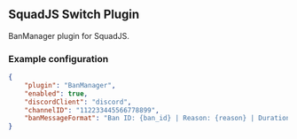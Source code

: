 ## SquadJS Switch Plugin
BanManager plugin for SquadJS.

### Example configuration
```json
{
    "plugin": "BanManager",
    "enabled": true,
    "discordClient": "discord",
    "channelID": "112233445566778899",
    "banMessageFormat": "Ban ID: {ban_id} | Reason: {reason} | Duration: {duration}"
}
```
